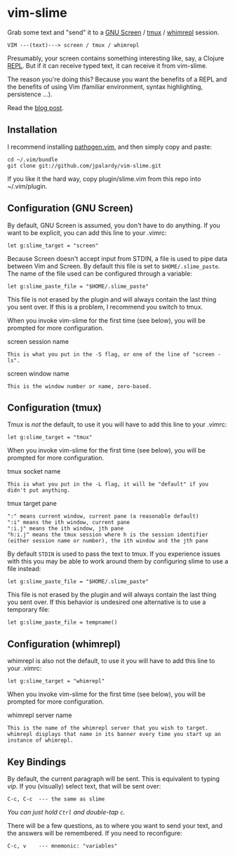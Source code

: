 vim-slime
=========

Grab some text and "send" it to a [GNU Screen](http://www.gnu.org/software/screen/) / [tmux](http://tmux.sourceforge.net/) / [whimrepl](https://github.com/malyn/lein-whimrepl) session.

    VIM ---(text)---> screen / tmux / whimrepl

Presumably, your screen contains something interesting like, say, a Clojure [REPL](http://en.wikipedia.org/wiki/REPL). But if it can
receive typed text, it can receive it from vim-slime.

The reason you're doing this? Because you want the benefits of a REPL and the benefits of using Vim (familiar environment, syntax highlighting, persistence ...).

Read the [blog post](http://technotales.wordpress.com/2007/10/03/like-slime-for-vim/).

Installation
------------

I recommend installing [pathogen.vim](https://github.com/tpope/vim-pathogen), and
then simply copy and paste:

    cd ~/.vim/bundle
    git clone git://github.com/jpalardy/vim-slime.git

If you like it the hard way, copy plugin/slime.vim from this repo into ~/.vim/plugin.

Configuration (GNU Screen)
--------------------------

By default, GNU Screen is assumed, you don't have to do anything. If you want
to be explicit, you can add this line to your .vimrc:

    let g:slime_target = "screen"

Because Screen doesn't accept input from STDIN, a file is used to pipe data
between Vim and Screen. By default this file is set to `$HOME/.slime_paste`.
The name of the file used can be configured through a variable:

    let g:slime_paste_file = "$HOME/.slime_paste"

This file is not erased by the plugin and will always contain the last thing
you sent over. If this is a problem, I recommend you switch to tmux.

When you invoke vim-slime for the first time (see below), you will be prompted for more configuration.

screen session name

    This is what you put in the -S flag, or one of the line of "screen -ls".

screen window name

    This is the window number or name, zero-based.

Configuration (tmux)
--------------------

Tmux is *not* the default, to use it you will have to add this line to your .vimrc:

    let g:slime_target = "tmux"

When you invoke vim-slime for the first time (see below), you will be prompted for more configuration.

tmux socket name

    This is what you put in the -L flag, it will be "default" if you didn't put anything.

tmux target pane

    ":" means current window, current pane (a reasonable default)
    ":i" means the ith window, current pane
    ":i.j" means the ith window, jth pane
    "h:i.j" means the tmux session where h is the session identifier (either session name or number), the ith window and the jth pane 

By default `STDIN` is used to pass the text to tmux.
If you experience issues with this you may be able to work around them
by configuring slime to use a file instead:

    let g:slime_paste_file = "$HOME/.slime_paste"

This file is not erased by the plugin and will always contain the last thing
you sent over.  If this behavior is undesired one alternative is to use a temporary file:

    let g:slime_paste_file = tempname()

Configuration (whimrepl)
------------------------

whimrepl is also not the default, to use it you will have to add this line to your .vimrc:

    let g:slime_target = "whimrepl"

When you invoke vim-slime for the first time (see below), you will be prompted for more configuration.

whimrepl server name

    This is the name of the whimrepl server that you wish to target.  whimrepl displays that name in its banner every time you start up an instance of whimrepl.

Key Bindings
------------

By default, the current paragraph will be sent. This is equivalent to typing *vip*. If you (visually) select text, that will be sent over:

    C-c, C-c  --- the same as slime
    
_You can just hold `Ctrl` and double-tap `c`._

There will be a few questions, as to where you want to send your text, and the answers will be remembered. If you need to reconfigure:

    C-c, v    --- mnemonic: "variables"

